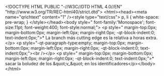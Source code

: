 <?xml version='1.0' encoding='utf-8'?>
<feathernotes nodefont="Sans,11,-1,5,50,0,0,0,0,0" txtfont="Monospace,11,-1,5,50,0,0,0,0,0">
 <node name="New Node">&lt;!DOCTYPE HTML PUBLIC "-//W3C//DTD HTML 4.0//EN" "http://www.w3.org/TR/REC-html40/strict.dtd">
&lt;html>&lt;head>&lt;meta name="qrichtext" content="1" />&lt;style type="text/css">
p, li { white-space: pre-wrap; }
&lt;/style>&lt;/head>&lt;body style=" font-family:'Monospace'; font-size:11pt; font-weight:400; font-style:normal;">
&lt;p style=" margin-top:0px; margin-bottom:0px; margin-left:0px; margin-right:0px; -qt-block-indent:0; text-indent:0px;">* La branch más cutting edge es la relativa a horas extra.&lt;/p>
&lt;p style="-qt-paragraph-type:empty; margin-top:0px; margin-bottom:0px; margin-left:0px; margin-right:0px; -qt-block-indent:0; text-indent:0px;">&lt;br />&lt;/p>
&lt;p style=" margin-top:0px; margin-bottom:0px; margin-left:0px; margin-right:0px; -qt-block-indent:0; text-indent:0px;">* sacar la boludez de los &amp;quot;v_&amp;quot; en los identificadores&lt;/p>&lt;/body>&lt;/html></node>
</feathernotes>
